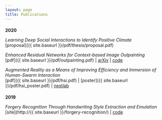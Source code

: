 ```yaml
---
layout: page
title: Publications
---
```


<h4 style="margin-block-end: 0.5em;">2020</h4>

*Learning Deep Social Interactions to Identify Positive Climate*  
[proposal]({{ site.baseurl }}/pdf/thesis/proposal.pdf)

*Enhanced Residual Networks for Context-based Image Outpainting*  
[pdf]({{ site.baseurl }}/pdf/outpainting.pdf) \| [arXiv](https://arxiv.org/abs/2005.06723) \| [code](https://github.com/etarthur/Outpainting)

*Augmented Reality as a Means of Improving Efficiency and Immersion of Human-Swarm Interaction*  
[pdf]({{ site.baseurl }}/pdf/hsi.pdf) \| [poster]({{ site.baseurl }}/pdf/hsi_poster.pdf) \| [nestlab](https://nestlab.net/doku.php)

<h4 style="margin-block-end: 0.25em;">2019</h4>

*Forgery Recognition Through Handwriting Style Extraction and Emulation*  
[site](http://{{ site.baseurl }}/forgery-recognition/) \| [code](https://github.com/pgardias/forgery-recognition)
